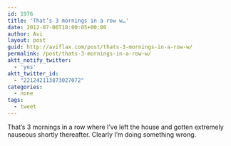 ```yaml
---
id: 1976
title: 'That’s 3 mornings in a row w…'
date: 2012-07-06T10:00:05+00:00
author: Avi
layout: post
guid: http://aviflax.com/post/thats-3-mornings-in-a-row-w/
permalink: /post/thats-3-mornings-in-a-row-w/
aktt_notify_twitter:
  - 'yes'
aktt_twitter_id:
  - "221242113873027072"
categories:
  - none
tags:
  - tweet
---
```

That’s 3 mornings in a row where I’ve left the house and gotten extremely nauseous shortly thereafter. Clearly I’m doing something wrong.